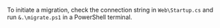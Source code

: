To initiate a migration, check the connection string in `Web\Startup.cs` and run `&.\migrate.ps1` in a PowerShell terminal.